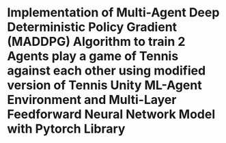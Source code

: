 # Implementation of Multi-Agent Deep Deterministic Policy Gradient (MADDPG) Algorithm to train 2 Agents play a game of Tennis against each other using modified version of Tennis Unity ML-Agent Environment and Multi-Layer Feedforward Neural Network Model with Pytorch Library
